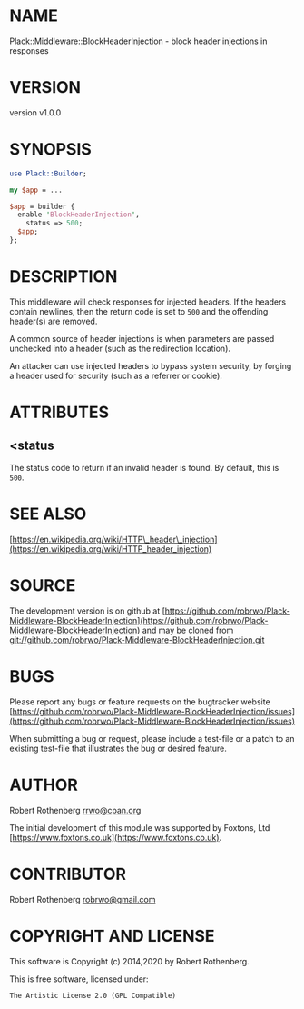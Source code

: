 # NAME

Plack::Middleware::BlockHeaderInjection - block header injections in responses

# VERSION

version v1.0.0

# SYNOPSIS

```perl
use Plack::Builder;

my $app = ...

$app = builder {
  enable 'BlockHeaderInjection',
    status => 500;
  $app;
};
```

# DESCRIPTION

This middleware will check responses for injected headers. If the
headers contain newlines, then the return code is set to `500` and
the offending header(s) are removed.

A common source of header injections is when parameters are passed
unchecked into a header (such as the redirection location).

An attacker can use injected headers to bypass system security, by
forging a header used for security (such as a referrer or cookie).

# ATTRIBUTES

## &lt;status

The status code to return if an invalid header is found. By default,
this is `500`.

# SEE ALSO

[https://en.wikipedia.org/wiki/HTTP\_header\_injection](https://en.wikipedia.org/wiki/HTTP_header_injection)

# SOURCE

The development version is on github at [https://github.com/robrwo/Plack-Middleware-BlockHeaderInjection](https://github.com/robrwo/Plack-Middleware-BlockHeaderInjection)
and may be cloned from [git://github.com/robrwo/Plack-Middleware-BlockHeaderInjection.git](git://github.com/robrwo/Plack-Middleware-BlockHeaderInjection.git)

# BUGS

Please report any bugs or feature requests on the bugtracker website
[https://github.com/robrwo/Plack-Middleware-BlockHeaderInjection/issues](https://github.com/robrwo/Plack-Middleware-BlockHeaderInjection/issues)

When submitting a bug or request, please include a test-file or a
patch to an existing test-file that illustrates the bug or desired
feature.

# AUTHOR

Robert Rothenberg <rrwo@cpan.org>

The initial development of this module was supported by
Foxtons, Ltd [https://www.foxtons.co.uk](https://www.foxtons.co.uk).

# CONTRIBUTOR

Robert Rothenberg <robrwo@gmail.com>

# COPYRIGHT AND LICENSE

This software is Copyright (c) 2014,2020 by Robert Rothenberg.

This is free software, licensed under:

```
The Artistic License 2.0 (GPL Compatible)
```
